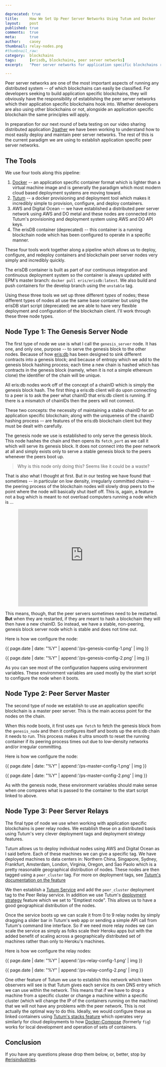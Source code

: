```yaml
---

deprecated: true
title:     How We Set Up Peer Server Networks Using Tutum and Docker
layout:    post
published: true
comments:  true
meta:      true
author:    casey
thumbnail: relay-nodes.png
#thumbnail_raw:
category:  blockchains
tags:      [erisdb, blockchains, peer server networks]
excerpt:   "Peer server networks for application specific blockchains requires a bit of work. Using modern cloud based deployment tools makes this process easy and simple. This is how we run peer server networks."

---
```


Peer server networks are one of the most important aspects of running any distributed system -- of which blockchains can easily be classified. For developers seeking to build application specific blockchains, they will obviously have the responsibility of establishing the peer server networks which their application specific blockchains hook into. Whether developers are also using other blockchains or not, alongside an application specific blockchain the same principles will apply.

In preparation for our next round of beta testing on our video sharing distributed application [2gather](https://github.com/eris-ltd/2gather) we have been working to understand how to most easily deploy and maintain peer server networks. The rest of this is the current paradigm we are using to establish application specific peer server networks.

## The Tools

We use four tools along this pipeline:

1. [Docker](https://www.docker.com/) -- an application specific container format which is lighter than a virtual machine image and is generally the paradigm which most modern cloud based deployment systems are moving toward.
2. [Tutum](https://www.tutum.co/) -- a docker provisioning and deployment tool which makes it incredibly simple to provision, configure, and deploy containers.
3. AWS and Digital Ocean -- we have established a distributed peer server network using AWS and DO metal and these nodes are connected into Tutum's provisioning and deployment system using AWS and DO API keys.
4. The erisDB container (deprecated) -- this container is a running blockchain node which has been configured to operate in a specific manner.

These four tools work together along a pipeline which allows us to deploy, configure, and redeploy containers and blockchain peer server nodes very simply and incredibly quickly.

The erisDB container is built as part of our continuous integration and continuous deployment system so the container is always updated with EPM's master branch: `docker pull eris/erisdb:latest`. We also build and push containers for the develop branch using the `unstable` tag.

Using these three tools we set up three different *types* of nodes; these different types of nodes all use the same base container but using the erisDB start script (deprecated) we are able to have very flexible deployment and configuration of the blockchain client. I'll work through these three node types.

## Node Type 1: The Genesis Server Node

The first type of node we use is what I call the `genesis_server` node. It has one, and only one, purpose -- to serve the genesis block to the other nodes. Because of how [eris:db](https://erisindustries.com/components/erisdb) has been designed to sink different contracts into a genesis block; and because of entropy which we add to the genesis block hashing process; each time a new chain is hashed which has contracts in the genesis block (namely, when it is not a simple ethereum clone) the identifier of the chain will be unique.

All eris:db nodes work off of the concept of a chainID which is simply the genesis block hash. The first thing a eris:db client will do upon connecting to a peer is to ask the peer what chainID that eris:db client is running. If there is a mismatch of chainIDs then the peers will not connect.

These two concepts: the necessity of maintaining a stable chainID for an application specific blockchain; along with the uniqueness of the chainID hashing process -- are features of the eris:db blockchain client but they must be dealt with carefully.

The genesis node we use is established to only serve the genesis block. This node hashes the chain and then opens its `fetch_port` as we call it which will serve its genesis block. It does not connect into the peer network at all and simply exists only to serve a stable genesis block to the peers whenever the peers boot up.

> Why is this node only doing this? Seems like it could be a waste?

That is also what I thought at first. But in our testing we have found that sometimes -- in particular on low density, irregularly committed chains -- the peering process of the blockchain nodes will slowly drop peers to the point where the node will basically shut itself off. This is, again, a feature not a bug which is meant to not overload computers running a node which is ...

<center><iframe width="420" height="315" src="https://www.youtube.com/embed/NGrLb6W5YOM" frameborder="0" allowfullscreen></iframe></center>

This means, though, that the peer servers sometimes need to be restarted. **But** when they are restarted, if they are meant to hash a blockchain they will then have a new chainID. So instead, we have a stable, non-peering, genesis block server node which is stable and does not time out.

Here is how we configure the node:

{{ page.date | date: "%Y" | append:'/ps-genesis-config-1.png' | img }}

{{ page.date | date: "%Y" | append:'/ps-genesis-config-2.png' | img }}

As you can see most of the configuration happens using environment variables. These environment variables are used mostly by the start script to configure the node when it boots.

## Node Type 2: Peer Server Master

The second type of node we establish to use an application specific blockchain is a master peer server. This is the main access point for the nodes on the chain.

When this node boots, it first uses `epm fetch` to fetch the genesis block from the `genesis_node` and then it configures itself and boots up the eris:db chain it needs to run. This process makes it ultra smooth to reset the running container if its peering process times out due to low-density networks and/or irregular committing.

Here is how we configure the node:

{{ page.date | date: "%Y" | append:'/ps-master-config-1.png' | img }}

{{ page.date | date: "%Y" | append:'/ps-master-config-2.png' | img }}

As with the genesis node, these environment variables should make sense when one compares what is passed to the container to the start script linked to above.

## Node Type 3: Peer Server Relays

The final type of node we use when working with application specific blockchains is peer relay nodes. We establish these on a distributed basis using Tutum's very clever deployment tags and deployment strategy features.

Tutum allows us to deploy individual nodes using AWS and Digital Ocean as I said before. Each of these machines we can give a specific tag. We have deployed machines to data centers in: Northern China, Singapore, Sydney, Frankfurt, Amsterdam, London, Virginia, Oregon, and Sao Paolo which is a pretty reasonable geographical distribution of nodes. These nodes are then tagged using a `peer_cluster` tag. For more on deployment tags, see [Tutum's documentation on the feature](https://tutum.freshdesk.com/support/solutions/articles/5000508859-deploy-tags)

We then establish a [Tutum Service](https://tutum.freshdesk.com/support/solutions/articles/5000559793-5-deploy-the-app-as-a-tutum-service) and add the `peer_cluster` deployment tag to the Peer Relay service. In addition we use Tutum's [deployment strategy](https://tutum.freshdesk.com/support/solutions/articles/5000520721-deployment-strategies) feature which we set to "Emptiest node". This allows us to have a good geographical distribution of the nodes.

Once the service boots up we can scale it from 0 to 9 relay nodes by simply dragging a slider bar in Tutum's web app or sending a simple API call from Tutum's command line interface. So if we need more relay nodes we can scale the service as simply as folks scale their Heroku apps but with the added benefit of scaling across a geographically distributed set of machines rather than only to Heroku's machines.

Here is how we configure the relay nodes:

{{ page.date | date: "%Y" | append:'/ps-relay-config-1.png' | img }}

{{ page.date | date: "%Y" | append:'/ps-relay-config-2.png' | img }}

One other feature of Tutum we use to establish this network which keen observers will see is that Tutum gives each service its own DNS entry which we can use within the network. This means that if we have to drop a machine from a specific cluster or change a machine within a specific cluster (which will change the IP of the containers running on the machine) that we will not have any problems with the peer network. This is not actually the optimal way to do this. Ideally, we would configure these as linked containers using [Tutum's stacks feature](https://tutum.freshdesk.com/support/solutions/articles/5000569899-stacks) which operates very similarly for cloud deployments to how [Docker-Compose](https://docs.docker.com/compose/) (formerly `fig`) works for local development and operation of sets of containers.

## Conclusion

If you have any questions please drop them below, or, better, stop by [#erisindustries](irc://freenode.net/#erisindustries).
